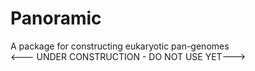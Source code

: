 # Panoramic
A package for constructing eukaryotic pan-genomes  
<--- UNDER CONSTRUCTION - DO NOT USE YET--->
